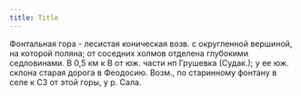 ```yaml
---
title: Title
---
```


Фонтальная гора - лесистая коническая возв. с округленной вершиной, на которой
поляна; от соседних холмов отделена глубокими седловинами. В 0,5 км к В от юж.
части нп Грушевка (Судак.); у ее юж. склона старая дорога в Феодосию. Возм., по
старинному фонтану в селе к СЗ от этой горы, у р. Сала.
